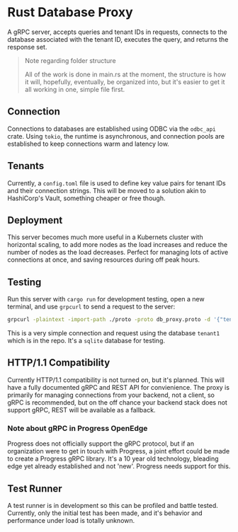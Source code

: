 # Rust Database Proxy

A gRPC server, accepts queries and tenant IDs in requests, connects to the database associated with the tenant ID, executes the query, and returns the response set.

> Note regarding folder structure
> 
> All of the work is done in main.rs at the moment, the structure is how it will, hopefully, eventually, be organized into, but it's easier to get it all working in one, simple file first.

## Connection

Connections to databases are established using ODBC via the `odbc_api` crate. Using `tokio`, the runtime is asynchronous, and connection pools are established to keep connections warm and latency low.

## Tenants

Currently, a `config.toml` file is used to define key value pairs for tenant IDs and their connection strings. This will be moved to a solution akin to HashiCorp's Vault, something cheaper or free though.

## Deployment

This server becomes much more useful in a Kubernets cluster with horizontal scaling, to add more nodes as the load increases and reduce the number of nodes as the load decreases. Perfect for managing lots of active connections at once, and saving resources during off peak hours.

## Testing

Run this server with `cargo run` for development testing, open a new terminal, and use `grpcurl` to send a request to the server:
```bash
grpcurl -plaintext -import-path ./proto -proto db_proxy.proto -d '{"tenant_id": "tenant1", "query": "SELECT * FROM users"}' '[::1]:50051' db_proxy.DbProxy/SendQuery
```

This is a very simple connection and request using the database `tenant1` which is in the repo. It's a `sqlite` database for testing.

## HTTP/1.1 Compatibility

Currently HTTP/1.1 compatibility is not turned on, but it's planned. This will have a fully documented gRPC and REST API for convienience. The proxy is primarily for managing connections from your backend, not a client, so gRPC is recommended, but on the off chance your backend stack does not support gRPC, REST will be available as a fallback.

### Note about gRPC in Progress OpenEdge

Progress does not officially support the gRPC protocol, but if an organization were to get in touch with Progress, a joint effort could be made to create a Progress gRPC library. It's a 10 year old technology, bleading edge yet already established and not 'new'. Progress needs support for this.

## Test Runner

A test runner is in development so this can be profiled and battle tested. Currently, only the initial test has been made, and it's behavior and performance under load is totally unknown.
